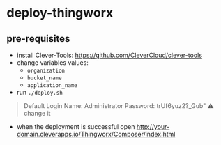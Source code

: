 # deploy-thingworx

## pre-requisites

- install Clever-Tools: https://github.com/CleverCloud/clever-tools
- change variables values:
  - `organization`
  - `bucket_name`
  - `application_name`
- run `./deploy.sh`

> Default Login Name: Administrator Password: trUf6yuz2?_Gub" ⚠️ change it

- when the deployment is successful open http://your-domain.cleverapps.io/Thingworx/Composer/index.html